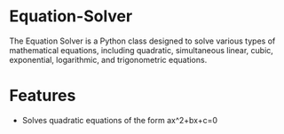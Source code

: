 # Equation-Solver
The Equation Solver is a Python class designed to solve various types of mathematical equations, including quadratic, simultaneous linear, cubic, exponential, logarithmic, and trigonometric equations.

# Features
* Solves quadratic equations of the form ax^2+bx+c=0
